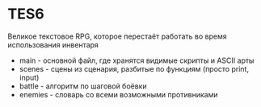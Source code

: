 # TES6
Великое текстовое RPG, которое перестаёт работать во время использования инвентаря   
* main - основной файл, где хранятся видимые скрипты и ASCII арты  
* scenes - сцены из сценария, разбитые по функциям (просто print, input)  
* battle - алгоритм по шаговой боёвки  
* enemies - словарь со всеми возможными противниками  

